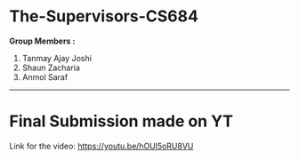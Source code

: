 # The-Supervisors-CS684
__Group Members :__
1. Tanmay Ajay Joshi 
2. Shaun Zacharia
3. Anmol Saraf


---


# Final Submission made on YT
Link for the video:
https://youtu.be/hOUl5oRU8VU
